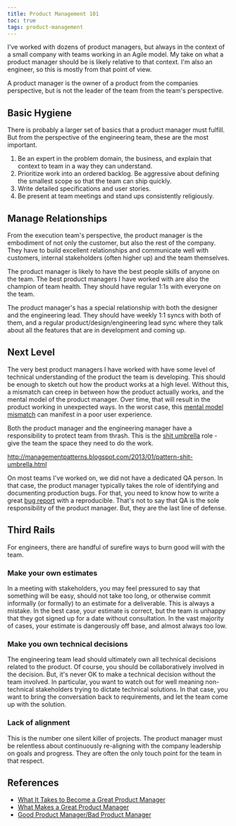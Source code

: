 ```yaml
---
title: Product Management 101
toc: true
tags: product-management
---
```


I've worked with dozens of product managers, but always in the context of a small
company with teams working in an Agile model. My take on what a product manager
should be is likely relative to that context. I'm also an engineer, so this
is mostly from that point of view.

A product manager is the owner of a product from the companies perspective, but
is not the leader of the team from the team's perspective.

## Basic Hygiene

There is probably a larger set of basics that a product manager must fulfill.
But from the perspective of the engineering team, these are the most important.

1. Be an expert in the problem domain, the business, and explain that context to
team in a way they can understand.
2. Prioritize work into an ordered backlog. Be aggressive about defining the smallest
scope so that the team can ship quickly.
3. Write detailed specifications and user stories.
4. Be present at team meetings and stand ups consistently religiously.

## Manage Relationships

From the execution team's perspective, the product manager is the embodiment of
not only the customer, but also the rest of the company. They have to build
excellent relationships and communicate well with customers, internal stakeholders
(often higher up) and the team themselves.

The product manager is likely to have the best people skills of anyone on the team.
The best product managers I have worked with are also the champion of team health.
They should have regular 1:1s with everyone on the team.

The product manager's has a special relationship with both the designer and the
engineering lead. They should have weekly 1:1 syncs with both of them, and a regular
product/design/engineering lead sync where they talk about all the features that
are in development and coming up.

## Next Level

The very best product managers I have worked with have some level of technical
understanding of the product the team is developing. This should be enough to
sketch out how the product works at a high level. Without this, a mismatch can
creep in between how the product actually works, and the mental model of the
product manager. Over time, that will result in the product working in unexpected
ways. In the worst case, this [mental model mismatch](https://chase-seibert.github.io/blog/2016/04/15/mental-models.html)
can manifest in a poor user experience.

Both the product manager and the engineering manager have a responsibility to
protect team from thrash. This is the [shit umbrella](https://roadmunk.com/blog/shit-umbrella/)
role - give the team the space they need to do the work.

http://managementpatterns.blogspot.com/2013/01/pattern-shit-umbrella.html

On most teams I've worked on, we did not have a dedicated QA person. In that
case, the product manager typically takes the role of identifying and
documenting production bugs. For that, you need to know how to write a great
[bug report](/blog/2016/02/26/QA-101-How-to-write-a-bug-report.html) with a
reproducible. That's not to say that QA is the sole responsibility of the
product manager. But, they are the last line of defense.

## Third Rails

For engineers, there are handful of surefire ways to burn good will with the
team.

### Make your own estimates

In a meeting with stakeholders, you may feel pressured to say that something will
be easy, should not take too long, or otherwise commit informally (or formally)
to an estimate for a deliverable. This is always a mistake. In the best case,
your estimate is correct, but the team is unhappy that they got signed up for a
date without consultation. In the vast majority of cases, your estimate is
dangerously off base, and almost always too low.

### Make you own technical decisions

The engineering team lead should ultimately own all technical decisions related
to the product. Of course, you should be collaboratively involved in the
decision. But, it's never OK to make a technical decision without the team
involved. In particular, you want to watch out for well meaning non-technical
stakeholders trying to dictate technical solutions. In that case, you want to
bring the conversation back to requirements, and let the team come up with
the solution.

### Lack of alignment

This is the number one silent killer of projects. The product manager must be
relentless about continuously re-aligning with the company leadership on goals
and progress. They are often the only touch point for the team in that respect.

## References
- [What It Takes to Become a Great Product Manager](https://hbr.org/2017/12/what-it-takes-to-become-a-great-product-manager)
- [What Makes a Great Product Manager](https://hackernoon.com/what-makes-a-great-product-manager-3c1d03b90356)
- [Good Product Manager/Bad Product Manager](https://a16z.files.wordpress.com/2014/08/good-product-manager.pdf)
